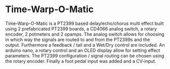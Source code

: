 # Time-Warp-O-Matic

Time-Warp-O-Matic is a PT2399 based delay/echo/chorus multi effect built using 2 prefabricated PT2399 boards, a CD4066 analog switch, a rotary encoder, 2 potmeters and 2 opamps.
The analog switch allows for choosing in which way the signals are routed to and from the PT2399s and the output. Furthermore a feedback / tail and a Wet/Dry control are included.
An arduino nano, a rotary control and an OLED display allow for setting effect parameters. The PT2399 configuration / signal routing can be chosen using the rotary encoder. 
Finally a foot pedal input was added and a CV-input.
